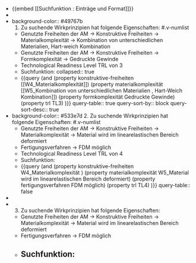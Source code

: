 - {{embed [[Suchfunktion : Einträge und Format]]}}
-
-
  background-color:: #49767b
  1. Zu suchende Wirkprinzipien hat folgende Eigenschaften: #.v-numlist
	- Genutzte Freiheiten der AM -> Konstruktive Freiheiten -> Materialkomplexität -> Kombination von unterschiedlichen Materialien, Hart-weich Kombination
	- Genutzte Freiheiten der AM -> Konstruktive Freiheiten -> Formkomplexität -> Gedruckte Gewinde
	- Technological Readiness Level TRL von 3
	- Suchfunktion:
	  collapsed:: true
	- {{query (and (property konstruktive-freiheiten [[W4_Materialkomplexität]]) (property materialkomplexität [[W5_Kombination von unterschiedlichen Materialien , Hart-Weich Kombination]]) (property formkomplexität Gedruckte Gewinde) (property trl TL3) )}}
	  query-table:: true
	  query-sort-by:: block
	  query-sort-desc:: true
-
  background-color:: #533e7d
  2. Zu suchende Wirkprinzipien hat folgende Eigenschaften: #.v-numlist
	- Genutzte Freiheiten der AM -> Konstruktive Freiheiten -> Materialkomplexität -> Material wird im linearelastischen Bereich deformiert
	- Fertigungsverfahren -> FDM möglich
	- Technological Readiness Level TRL von 4
	- Suchfunktion:
	- {{query (and (property konstruktive-freiheiten W4_Materialkomplexität ) (property materialkomplexität W5_Material wird im linearelastischen Bereich deformiert) (property fertigungsverfahren FDM möglich) (property trl TL4) )}}
	  query-table:: false
-
-
  3. Zu suchende Wirkprinzipien hat folgende Eigenschaften:
	- Genutzte Freiheiten der AM -> Konstruktive Freiheiten -> Materialkomplexität -> Material wird im linearelastischen Bereich deformiert
	- Fertigungsverfahren -> FDM möglich
	- Suchfunktion:
		-
